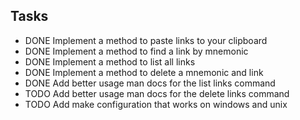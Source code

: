 ## Tasks
- DONE Implement a method to paste links to your clipboard
- DONE Implement a method to find a link by mnemonic
- DONE Implement a method to list all links
- DONE Implement a method to delete a mnemonic and link
- DONE Add better usage man docs for the list links command
- TODO Add better usage man docs for the delete links command
- TODO Add make configuration that works on windows and unix
